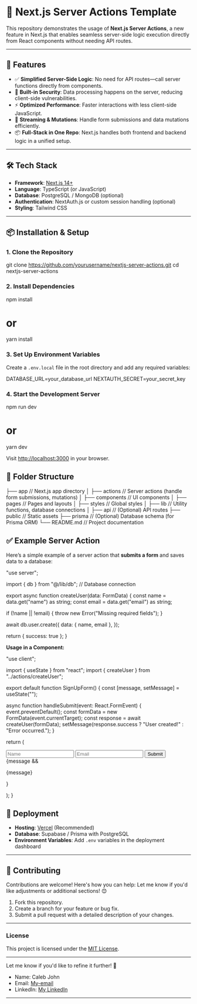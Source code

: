 # 🚀 Next.js Server Actions Template  

This repository demonstrates the usage of **Next.js Server Actions**, a new feature in Next.js that enables seamless server-side logic execution directly from React components without needing API routes.  

---

## 📌 Features  

- ✅ **Simplified Server-Side Logic**: No need for API routes—call server functions directly from components.  
- 🔐 **Built-in Security**: Data processing happens on the server, reducing client-side vulnerabilities.  
- ⚡ **Optimized Performance**: Faster interactions with less client-side JavaScript.  
- 🔄 **Streaming & Mutations**: Handle form submissions and data mutations efficiently.  
- 📦 **Full-Stack in One Repo**: Next.js handles both frontend and backend logic in a unified setup.  

---

## 🛠 Tech Stack  

- **Framework**: [Next.js 14+](https://nextjs.org/)  
- **Language**: TypeScript (or JavaScript)  
- **Database**: PostgreSQL / MongoDB (optional)  
- **Authentication**: NextAuth.js or custom session handling (optional)  
- **Styling**: Tailwind CSS  

---

## 📦 Installation & Setup  

### **1. Clone the Repository**  

git clone https://github.com/yourusername/nextjs-server-actions.git
cd nextjs-server-actions


### **2. Install Dependencies**  
npm install
# or
yarn install

### **3. Set Up Environment Variables**  
Create a `.env.local` file in the root directory and add any required variables:  

DATABASE_URL=your_database_url
NEXTAUTH_SECRET=your_secret_key


### **4. Start the Development Server**  

npm run dev
# or
yarn dev

Visit [http://localhost:3000](http://localhost:3000) in your browser.  



## 📂 Folder Structure  

├── app                // Next.js app directory
│   ├── actions        // Server actions (handle form submissions, mutations)
│   ├── components     // UI components
│   ├── pages          // Pages and layouts
│   ├── styles         // Global styles
│   ├── lib            // Utility functions, database connections
│   ├── api            // (Optional) API routes
├── public             // Static assets
├── prisma             // (Optional) Database schema (for Prisma ORM)
└── README.md          // Project documentation


## ✅ Example Server Action  

Here’s a simple example of a server action that **submits a form** and saves data to a database:  


"use server";

import { db } from "@/lib/db"; // Database connection

export async function createUser(data: FormData) {
  const name = data.get("name") as string;
  const email = data.get("email") as string;

  if (!name || !email) {
    throw new Error("Missing required fields");
  }

  await db.user.create({
    data: { name, email },
  });

  return { success: true };
}


**Usage in a Component:**  

"use client";

import { useState } from "react";
import { createUser } from "../actions/createUser";

export default function SignUpForm() {
  const [message, setMessage] = useState("");

  async function handleSubmit(event: React.FormEvent<HTMLFormElement>) {
    event.preventDefault();
    const formData = new FormData(event.currentTarget);
    const response = await createUser(formData);
    setMessage(response.success ? "User created!" : "Error occurred.");
  }

  return (
    <form onSubmit={handleSubmit}>
      <input name="name" type="text" placeholder="Name" required />
      <input name="email" type="email" placeholder="Email" required />
      <button type="submit">Submit</button>
      {message && <p>{message}</p>}
    </form>
  );
}

## 🔗 Deployment  

- **Hosting**: [Vercel](https://vercel.com/) (Recommended)  
- **Database**: Supabase / Prisma with PostgreSQL  
- **Environment Variables**: Add `.env` variables in the deployment dashboard  

---

## 🤝 Contributing

Contributions are welcome! Here's how you can help:
Let me know if you'd like adjustments or additional sections! 😊

1. Fork this repository.
2. Create a branch for your feature or bug fix.
3. Submit a pull request with a detailed description of your changes.

---

### License
This project is licensed under the [MIT License](LICENSE).

---

Let me know if you'd like to refine it further! 🚀
- Name: Caleb John
- Email: [My-email](mailto:johncaleb022@gmail.com)  
- LinkedIn: [My LinkedIn](https://www.linkedin.com/in/caleb-john-48a1bb29a)

---
